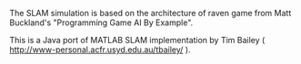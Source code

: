 The SLAM simulation is based on the architecture of raven game from Matt Buckland's "Programming Game AI By Example".

This is a Java port of MATLAB SLAM implementation by Tim Bailey ( http://www-personal.acfr.usyd.edu.au/tbailey/ ).



